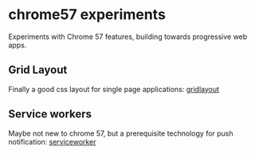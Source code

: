 # chrome57 experiments
Experiments with Chrome 57 features, building towards progressive web apps.

## Grid Layout
Finally a good css layout for single page applications: [gridlayout](gridlayout/index.html)

## Service workers
Maybe not new to chrome 57, but a prerequisite technology for push notification: [serviceworker](serviceworker/index.html)

